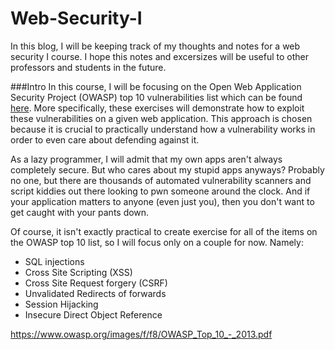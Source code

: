 # Web-Security-I
In this blog, I will be keeping track of my thoughts and notes for a web security I course. I hope this notes and excersizes will be useful to other professors and students in the future. 

###Intro
In this course, I will be focusing on the Open Web Application Security Project (OWASP) top 10 vulnerabilities list which can be found [here](https://www.owasp.org/index.php/OWASP_Top_Ten_Cheat_Sheet). More specifically, these exercises will demonstrate how to exploit these vulnerabilities on a given web application. This approach is chosen because it is crucial to practically understand how a vulnerability works in order to even care about defending against it. 

As a lazy programmer, I will admit that my own apps aren't always completely secure. But who cares about my stupid apps anyways? Probably no one, but there are thousands of automated vulnerability scanners and script kiddies out there looking to pwn someone around the clock. And if your application matters to anyone (even just you), then you don't want to get caught with your pants down. 

Of course, it isn't exactly practical to create exercise for all of the items on the OWASP top 10 list, so I will focus only on a couple for now. Namely:
* SQL injections 
* Cross Site Scripting (XSS)
* Cross Site Request forgery (CSRF)
* Unvalidated Redirects of forwards 
* Session Hijacking
* Insecure Direct Object Reference


https://www.owasp.org/images/f/f8/OWASP_Top_10_-_2013.pdf
